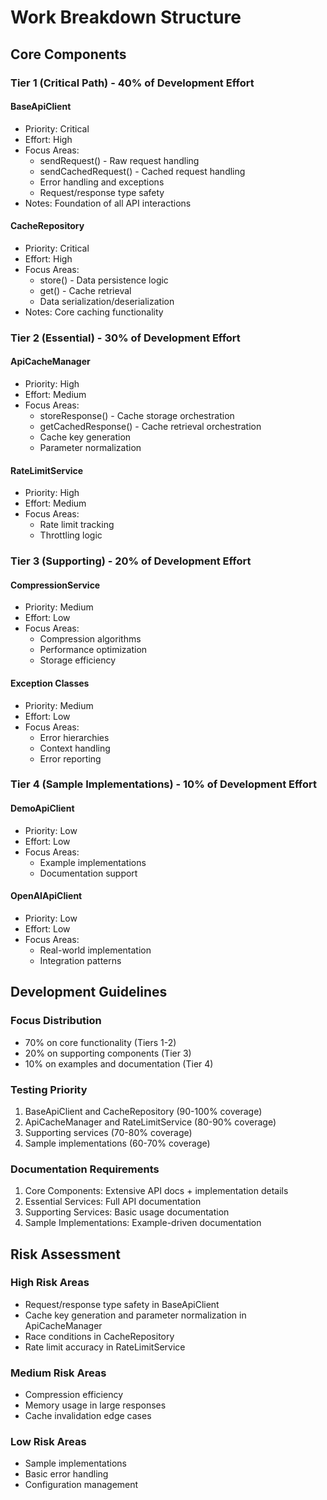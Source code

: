 # Work Breakdown Structure

## Core Components

### Tier 1 (Critical Path) - 40% of Development Effort

#### BaseApiClient
- Priority: Critical
- Effort: High
- Focus Areas:
  - sendRequest() - Raw request handling
  - sendCachedRequest() - Cached request handling
  - Error handling and exceptions
  - Request/response type safety
- Notes: Foundation of all API interactions

#### CacheRepository
- Priority: Critical
- Effort: High
- Focus Areas:
  - store() - Data persistence logic
  - get() - Cache retrieval
  - Data serialization/deserialization
- Notes: Core caching functionality

### Tier 2 (Essential) - 30% of Development Effort

#### ApiCacheManager
- Priority: High
- Effort: Medium
- Focus Areas:
  - storeResponse() - Cache storage orchestration
  - getCachedResponse() - Cache retrieval orchestration
  - Cache key generation
  - Parameter normalization

#### RateLimitService
- Priority: High
- Effort: Medium
- Focus Areas:
  - Rate limit tracking
  - Throttling logic

### Tier 3 (Supporting) - 20% of Development Effort

#### CompressionService
- Priority: Medium
- Effort: Low
- Focus Areas:
  - Compression algorithms
  - Performance optimization
  - Storage efficiency

#### Exception Classes
- Priority: Medium
- Effort: Low
- Focus Areas:
  - Error hierarchies
  - Context handling
  - Error reporting

### Tier 4 (Sample Implementations) - 10% of Development Effort

#### DemoApiClient
- Priority: Low
- Effort: Low
- Focus Areas:
  - Example implementations
  - Documentation support

#### OpenAIApiClient
- Priority: Low
- Effort: Low
- Focus Areas:
  - Real-world implementation
  - Integration patterns

## Development Guidelines

### Focus Distribution
- 70% on core functionality (Tiers 1-2)
- 20% on supporting components (Tier 3)
- 10% on examples and documentation (Tier 4)

### Testing Priority
1. BaseApiClient and CacheRepository (90-100% coverage)
2. ApiCacheManager and RateLimitService (80-90% coverage)
3. Supporting services (70-80% coverage)
4. Sample implementations (60-70% coverage)

### Documentation Requirements
1. Core Components: Extensive API docs + implementation details
2. Essential Services: Full API documentation
3. Supporting Services: Basic usage documentation
4. Sample Implementations: Example-driven documentation

## Risk Assessment

### High Risk Areas
- Request/response type safety in BaseApiClient
- Cache key generation and parameter normalization in ApiCacheManager
- Race conditions in CacheRepository
- Rate limit accuracy in RateLimitService

### Medium Risk Areas
- Compression efficiency
- Memory usage in large responses
- Cache invalidation edge cases

### Low Risk Areas
- Sample implementations
- Basic error handling
- Configuration management 